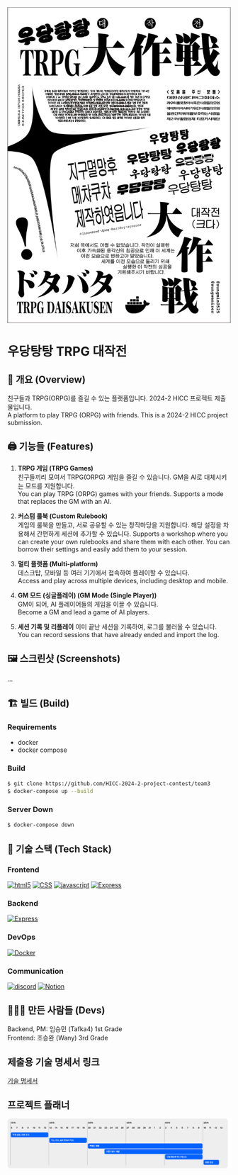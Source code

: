 <img src="/docs/poster.png">

# 우당탕탕 TRPG 대작전

## 📝 개요 (Overview)

친구들과 TRPG(ORPG)를 즐길 수 있는 플랫폼입니다. 2024-2 HICC 프로젝트 제출물입니다.  
A platform to play TRPG (ORPG) with friends. This is a 2024-2 HICC project submission.

## 🖨️ 기능들 (Features)

1. **TRPG 게임 (TRPG Games)**  
   친구들끼리 모여서 TRPG(ORPG) 게임을 즐길 수 있습니다. GM을 AI로 대체시키는 모드를 지원합니다.  
   You can play TRPG (ORPG) games with your friends. Supports a mode that replaces the GM with an AI.
2. **커스텀 룰북 (Custom Rulebook)**  
   게임의 룰북을 만들고, 서로 공유할 수 있는 창작마당을 지원합니다. 해당 설정을 차용해서 간편하게 세션에 추가할 수 있습니다.
   Supports a workshop where you can create your own rulebooks and share them with each other. You can borrow their settings and easily add them to your session. <br/>

3. **멀티 플랫폼 (Multi-platform)**  
   데스크탑, 모바일 등 여러 기기에서 접속하여 플레이할 수 있습니다. <br/>
   Access and play across multiple devices, including desktop and mobile. <br/>

4. **GM 모드 (싱글플레이) (GM Mode (Single Player))**  
   GM이 되어, AI 플레이어들의 게임을 이끌 수 있습니다. <br/>
   Become a GM and lead a game of AI players. <br/>

5. **세션 기록 및 리플레이**
   이미 끝난 세션을 기록하여, 로그를 불러올 수 있습니다. <br/>
   You can record sessions that have already ended and import the log. <br/>

## 🖼️ 스크린샷 (Screenshots)

...

## 🏗️ 빌드 (Build)

### Requirements

- docker
- docker compose

### Build

```sh
$ git clone https://github.com/HICC-2024-2-project-contest/team3
$ docker-compose up --build
```

### Server Down

```sh
$ docker-compose down
```

## 🔧 기술 스택 (Tech Stack)

### Frontend

<a href='https://www.w3.org/' target="_blank"><img alt='html5' src='https://img.shields.io/badge/html5-100000?style=for-the-badge&logo=html5&logoColor=FFFFFF&labelColor=E44D26&color=F16529'/></a>
<a href='https://www.w3.org/Style/CSS/' target="_blank"><img alt='CSS' src='https://img.shields.io/badge/CSS-100000?style=for-the-badge&logo=CSS&logoColor=FFFFFF&labelColor=264DE4&color=2965F1'/></a>
<a href='https://ecma-international.org/publications-and-standards/standards/ecma-262/' target="_blank"><img alt='javascript' src='https://img.shields.io/badge/javascript-100000?style=for-the-badge&logo=javascript&logoColor=FFFFFF&labelColor=F0BE25&color=FFC928'/></a>
<a href='https://expressjs.com/' target="_blank"><img alt='Express' src='https://img.shields.io/badge/Express-100000?style=for-the-badge&logo=Express&logoColor=000000&labelColor=FFFFFF&color=FFFFFF'/></a>

### Backend

<a href='https://expressjs.com/' target="_blank"><img alt='Express' src='https://img.shields.io/badge/Express-100000?style=for-the-badge&logo=Express&logoColor=000000&labelColor=FFFFFF&color=FFFFFF'/></a>

### DevOps

<a href='https://www.docker.com/' target="_blank"><img alt='Docker' src='https://img.shields.io/badge/Docker-100000?style=for-the-badge&logo=Docker&logoColor=white&labelColor=1C90ED&color=1C90ED'/></a>

### Communication

<a href='https://discord.com/' target="_blank"><img alt='discord' src='https://img.shields.io/badge/Discord-100000?style=for-the-badge&logo=discord&logoColor=white&labelColor=5865F2&color=5865F2'/></a>
<a href='https://www.notion.com/' target="_blank"><img alt='Notion' src='https://img.shields.io/badge/Notion-100000?style=for-the-badge&logo=Notion&logoColor=000000&labelColor=FFFFFF&color=FFFFFF'/></a>

## 🧑‍🤝‍🧑 만든 사람들 (Devs)

Backend, PM: 임승민 (Tafka4) 1st Grade  
Frontend: 조승완 (Wany) 3rd Grade

## 제출용 기술 명세서 링크

<a href='https://docs.google.com/spreadsheets/d/1dtlg3ZC_FPEAikSW_pHBp4cRXg6HwcY5WZ120Sn73v0/edit?usp=drivesdk'>기술 명세서</a>

## 프로젝트 플래너

<img src="/docs/calendar.png">
